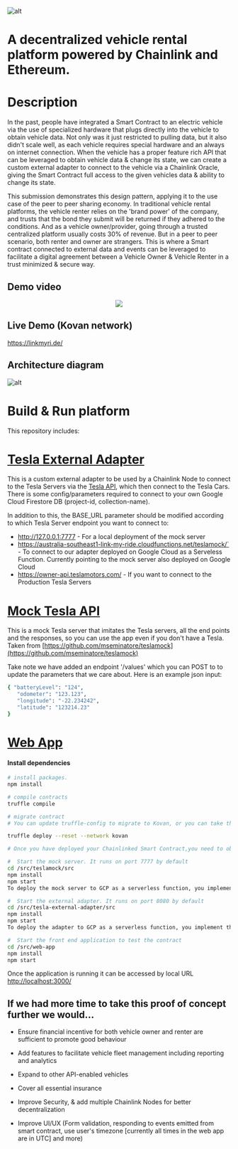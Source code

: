  <div align=”center”>

![alt](https://github.com/pappas999/Link-My-Ride/blob/master/src/web-app/public/lmr.png)
 </div>

# A decentralized vehicle rental platform powered by Chainlink and Ethereum.

# Description

In the past, people have integrated a Smart Contract to an electric vehicle via the use of specialized hardware that plugs directly into the vehicle to obtain vehicle data. Not only was it just restricted to pulling data, but it also didn't scale well, as each vehicle requires special hardware and an always on internet connection. When the vehicle has a proper feature rich API that can be leveraged to obtain vehicle data & change its state, we can create a custom external adapter to connect to the vehicle via a Chainlink Oracle, giving the Smart Contract full access to the given vehicles data & ability to change its state.

This submission demonstrates this design pattern, applying it to the use case of the peer to peer sharing economy. In traditional vehicle rental platforms, the vehicle renter relies on the 'brand power' of the company, and trusts that the bond they submit will be returned if they adhered to the conditions. And as a vehicle owner/provider, going through a trusted centralized platform usually costs 30% of revenue. But in a peer to peer scenario, both renter and owner are strangers. This is where a Smart contract connected to external data and events can be leveraged to facilitate a digital agreement between a Vehicle Owner & Vehicle Renter in a trust minimized & secure way. 


## Demo video

<p align="center">
   <a target="_blank" href="https://youtu.be/yFnXwSGstus">
    <img src="https://github.com/pappas999/Link-My-Ride/blob/master/src/web-app/public/youtube.png"/>
   </a>
</p>

## Live Demo (Kovan network)
https://linkmyri.de/

## Architecture diagram
![alt](https://github.com/pappas999/Link-My-Ride/blob/master/src/web-app/public/architecture.png)

# Build & Run platform
This repository includes:

# [Tesla External Adapter](https://github.com/pappas999/Link-My-Ride/tree/master/src/Tesla-External-Adapter)
This is a custom external adapter to be used by a Chainlink Node to connect to the Tesla Servers via the [Tesla API](https://www.teslaapi.io/), which then connect to the Tesla Cars. There is some config/parameters required to connect to your own Google Cloud Firestore DB (project-id, collection-name). 

In addition to this, the BASE_URL parameter should be modified according to which Tesla Server endpoint you want to connect to:
- http://127.0.0.1:7777 - For a local deployment of the mock server
- https://australia-southeast1-link-my-ride.cloudfunctions.net/teslamock/` - To connect to our adapter deployed on Google Cloud as a Serveless Function. Currently pointing to the mock server also deployed on Google Cloud
- https://owner-api.teslamotors.com/ - If you want to connect to the Production Tesla Servers

# [Mock Tesla API](https://github.com/pappas999/Link-My-Ride/tree/master/src/Teslamock)
This is a mock Tesla server that imitates the Tesla servers, all the end points and the responses, so you can use the app even if you don't have a Tesla. Taken from [https://github.com/mseminatore/teslamock](https://github.com/mseminatore/teslamock)

Take note we have added an endpoint '/values' which you can POST to to update the parameters that we care about. Here is an example json input:
```sh
{ "batteryLevel": "124",
   "odometer": "123.123",
   "longitude": "-22.234242",
   "latitude": "123214.23" 
}
```
# [Web App](https://github.com/pappas999/Link-My-Ride/tree/master/src/web-app)

#### Install dependencies

```sh
# install packages. 
npm install

# compile contracts
truffle compile

# migrate contract
# You can update truffle-config to migrate to Kovan, or you can take the Solidity, paste directly into Remix, change the imports to be the remix ones and deploy/run from there

truffle deploy --reset --network kovan

# Once you have deployed your Chainlinked Smart Contract,you need to obtain the contract public address, and put it in the contract.json file located in /src/web-app/src/features/web3/. You also need to fund it with enough LINK to send 1 LINK for each Rental Agreement created.

#  Start the mock server. It runs on port 7777 by default
cd /src/teslamock/src
npm install
npm start
To deploy the mock server to GCP as a serverless function, you implement the 'app' function

#  Start the external adapter. It runs on port 8080 by default
cd /src/tesla-external-adapter/src
npm install
npm start
To deploy the adapter to GCP as a serverless function, you implement the 'gcpservice' function

#  Start the front end application to test the contract
cd /src/web-app
npm install
npm start
```

Once the application is running it can be accessed by local URL <a href="http://localhost:3000/">http://localhost:3000/</a>

## If we had more time to take this proof of concept further we would...

- Ensure financial incentive for both vehicle owner and renter are sufficient to promote good behaviour

- Add features to facilitate vehicle fleet management including reporting and analytics

- Expand to other API-enabled vehicles

- Cover all essential insurance

- Improve Security, & add multiple Chainlink Nodes for better decentralization

- Improve UI/UX (Form validation, responding to events emitted from smart contract, use user's timezone [currently all times in the web app are in UTC] and more)

